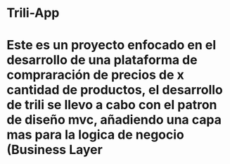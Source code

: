 # Trili-App
# Este es un proyecto enfocado en el desarrollo de una plataforma de compraración de precios de x cantidad de productos, el desarrollo de trili se llevo a cabo con el patron de diseño mvc, añadiendo una capa mas para la logica de negocio (Business Layer
